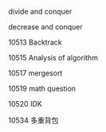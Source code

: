 divide and conquer

decrease and conquer

10513 Backtrack

10515 Analysis of algorithm

10517 mergesort

10519 math question

10520 IDK

10534 多重背包
